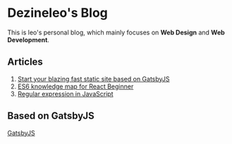 # Dezineleo's Blog

This is leo's personal blog, which mainly focuses on **Web Design** and **Web Development**.

## Articles

1. [Start your blazing fast static site based on GatsbyJS](https://dezineleo.com/posts/2018/07/site-is-alive)
2. [ES6 knowledge map for React Beginner](https://dezineleo.com/posts/2018/07/es6-knowledge-map-for-react-beginner)
3. [Regular expression in JavaScript](https://dezineleo.com/posts/2018/07/regular-expression-in-javascript)

## Based on GatsbyJS

[GatsbyJS](https://www.gatsbyjs.org/)

